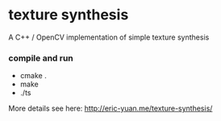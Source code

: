 texture synthesis
============

A C++ / OpenCV implementation of simple texture synthesis

### compile and run
* cmake .
* make
* ./ts

More details see here:
http://eric-yuan.me/texture-synthesis/
